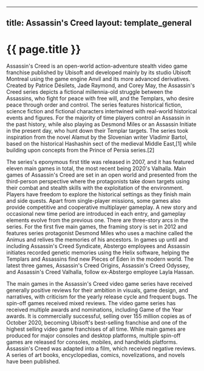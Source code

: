
---
title: Assassin's Creed
layout: template_general
---

# {{ page.title }}

Assassin's Creed is an open-world action-adventure stealth video game franchise published by Ubisoft and developed mainly by its studio Ubisoft Montreal using the game engine Anvil and its more advanced derivatives. Created by Patrice Désilets, Jade Raymond, and Corey May, the Assassin's Creed series depicts a fictional millennia-old struggle between the Assassins, who fight for peace with free will, and the Templars, who desire peace through order and control. The series features historical fiction, science fiction and fictional characters intertwined with real-world historical events and figures. For the majority of time players control an Assassin in the past history, while also playing as Desmond Miles or an Assassin Initiate in the present day, who hunt down their Templar targets. The series took inspiration from the novel Alamut by the Slovenian writer Vladimir Bartol, based on the historical Hashashin sect of the medieval Middle East,[1] while building upon concepts from the Prince of Persia series.[2]

The series's eponymous first title was released in 2007, and it has featured eleven main games in total, the most recent being 2020's Valhalla. Main games of Assassin's Creed are set in an open world and presented from the third-person perspective where the protagonists take down targets using their combat and stealth skills with the exploitation of the environment. Players have freedom to explore the historical settings as they finish main and side quests. Apart from single-player missions, some games also provide competitive and cooperative multiplayer gameplay. A new story and occasional new time period are introduced in each entry, and gameplay elements evolve from the previous one. There are three-story arcs in the series. For the first five main games, the framing story is set in 2012 and features series protagonist Desmond Miles who uses a machine called the Animus and relives the memories of his ancestors. In games up until and including Assassin's Creed Syndicate, Abstergo employees and Assassin initiates recorded genetic memories using the Helix software, helping the Templars and Assassins find new Pieces of Eden in the modern world. The latest three games, Assassin's Creed Origins, Assassin's Creed Odyssey, and Assassin's Creed Valhalla, follow ex-Abstergo employee Layla Hassan.

The main games in the Assassin's Creed video game series have received generally positive reviews for their ambition in visuals, game design, and narratives, with criticism for the yearly release cycle and frequent bugs. The spin-off games received mixed reviews. The video game series has received multiple awards and nominations, including Game of the Year awards. It is commercially successful, selling over 155 million copies as of October 2020, becoming Ubisoft's best-selling franchise and one of the highest selling video game franchises of all time. While main games are produced for major consoles and desktop platforms, multiple spin-off games are released for consoles, mobiles, and handhelds platforms. Assassin's Creed was adapted into a film, which received negative reviews. A series of art books, encyclopedias, comics, novelizations, and novels have been published.